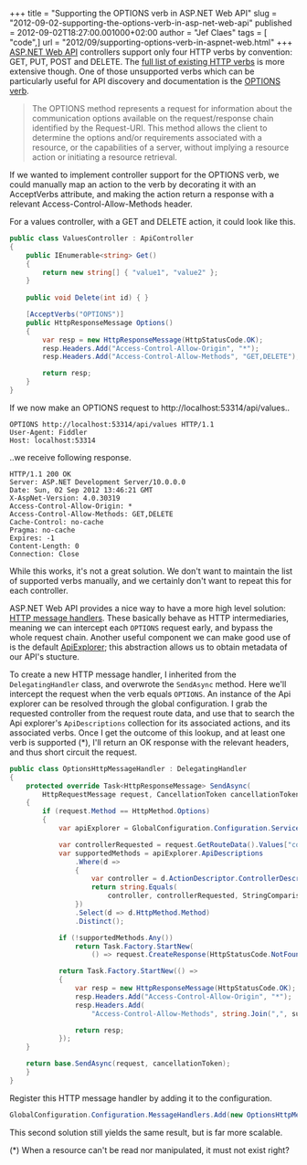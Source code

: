 +++
title = "Supporting the OPTIONS verb in ASP.NET Web API"
slug = "2012-09-02-supporting-the-options-verb-in-asp-net-web-api"
published = 2012-09-02T18:27:00.001000+02:00
author = "Jef Claes"
tags = [ "code",]
url = "2012/09/supporting-options-verb-in-aspnet-web.html"
+++
[ASP.NET Web API](http://www.asp.net/web-api) controllers support only
four HTTP verbs by convention: GET, PUT, POST and DELETE. The [full list
of existing HTTP verbs](http://annevankesteren.nl/2007/10/http-methods)
is more extensive though. One of those unsupported verbs which can be
particularly useful for API discovery and documentation is the [OPTIONS
verb](http://www.w3.org/Protocols/rfc2616/rfc2616-sec9.html).  

> The OPTIONS method represents a request for information about the
> communication options available on the request/response chain
> identified by the Request-URI. This method allows the client to
> determine the options and/or requirements associated with a resource,
> or the capabilities of a server, without implying a resource action or
> initiating a resource retrieval.

If we wanted to implement controller support for the OPTIONS verb, we
could manually map an action to the verb by decorating it with an
AcceptVerbs attribute, and making the action return a response with a
relevant Access-Control-Allow-Methods header.  
  
For a values controller, with a GET and DELETE action, it could look
like this.  

```csharp
public class ValuesController : ApiController
{        
    public IEnumerable<string> Get()
    {
        return new string[] { "value1", "value2" };
    }                 
    
    public void Delete(int id) { }

    [AcceptVerbs("OPTIONS")]
    public HttpResponseMessage Options()
    {
        var resp = new HttpResponseMessage(HttpStatusCode.OK);
        resp.Headers.Add("Access-Control-Allow-Origin", "*");
        resp.Headers.Add("Access-Control-Allow-Methods", "GET,DELETE");

        return resp;
    }
}
```

If we now make an OPTIONS request to http://localhost:53314/api/values..  

```
OPTIONS http://localhost:53314/api/values HTTP/1.1
User-Agent: Fiddler
Host: localhost:53314
```

..we receive following response.  

```
HTTP/1.1 200 OK
Server: ASP.NET Development Server/10.0.0.0
Date: Sun, 02 Sep 2012 13:46:21 GMT
X-AspNet-Version: 4.0.30319
Access-Control-Allow-Origin: *
Access-Control-Allow-Methods: GET,DELETE
Cache-Control: no-cache
Pragma: no-cache
Expires: -1
Content-Length: 0
Connection: Close
```

While this works, it's not a great solution. We don't want to maintain
the list of supported verbs manually, and we certainly don't want to
repeat this for each controller.  
  
ASP.NET Web API provides a nice way to have a more high level solution:
[HTTP message handlers](http://www.asp.net/web-api/overview/working-with-http/http-message-handlers). These basically behave as HTTP intermediaries, meaning we can intercept each `OPTIONS` request early, and bypass the whole request chain. Another useful component we can make good use of is the default
[ApiExplorer](http://blogs.msdn.com/b/yaohuang1/archive/2012/05/21/asp-net-web-api-generating-a-web-api-help-page-using-apiexplorer.aspx);
this abstraction allows us to obtain metadata of our API's stucture.  
  
To create a new HTTP message handler, I inherited from the
`DelegatingHandler` class, and overwrote the `SendAsync` method. Here we'll
intercept the request when the verb equals `OPTIONS`. An instance of the
Api explorer can be resolved through the global configuration. I grab
the requested controller from the request route data, and use that to
search the Api explorer's `ApiDescriptions` collection for its associated
actions, and its associated verbs. Once I get the outcome of this
lookup, and at least one verb is supported (\*), I'll return an OK
response with the relevant headers, and thus short circuit the
request.  

```csharp
public class OptionsHttpMessageHandler : DelegatingHandler
{
    protected override Task<HttpResponseMessage> SendAsync(
        HttpRequestMessage request, CancellationToken cancellationToken)
    {
        if (request.Method == HttpMethod.Options)
        {
            var apiExplorer = GlobalConfiguration.Configuration.Services.GetApiExplorer();

            var controllerRequested = request.GetRouteData().Values["controller"] as string;              
            var supportedMethods = apiExplorer.ApiDescriptions
                .Where(d => 
                {  
                    var controller = d.ActionDescriptor.ControllerDescriptor.ControllerName;
                    return string.Equals(
                        controller, controllerRequested, StringComparison.OrdinalIgnoreCase);
                })
                .Select(d => d.HttpMethod.Method)
                .Distinct();

            if (!supportedMethods.Any())
                return Task.Factory.StartNew(
                    () => request.CreateResponse(HttpStatusCode.NotFound));

            return Task.Factory.StartNew(() =>
            {
                var resp = new HttpResponseMessage(HttpStatusCode.OK);
                resp.Headers.Add("Access-Control-Allow-Origin", "*");
                resp.Headers.Add(
                    "Access-Control-Allow-Methods", string.Join(",", supportedMethods));

                return resp;
            });
    }

    return base.SendAsync(request, cancellationToken);
    }
}
```

Register this HTTP message handler by adding it to the configuration.  

```csharp
GlobalConfiguration.Configuration.MessageHandlers.Add(new OptionsHttpMessageHandler());
```

This second solution still yields the same result, but is far more
scalable.  
  
(\*) When a resource can't be read nor manipulated, it must not exist right?
